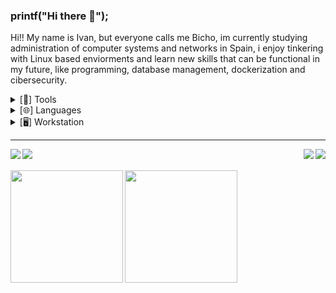 ### printf("Hi there 👋");
<div id="introduction">
  <p>Hi!! My name is Ivan, but everyone calls me Bicho, im currently studying administration of computer systems and networks in Spain, i enjoy tinkering with Linux based enviorments and learn new skills that can be functional in my future, like programming, database management, dockerization and cibersecurity.</p>
</div>
<div id="tools">
  <details>
    <summary>[🔧] Tools </summary>
    <br/>
    <img src="https://img.shields.io/static/v1?message=Apache&logo=apache&labelColor=3b3b3b&color=D22128&logoColor=white&label=%20" /></br>
    <img src="https://img.shields.io/static/v1?message=MySQL&logo=mysql&labelColor=3b3b3b&color=4479A1&logoColor=white&label=%20" /></br>
    <img src="https://img.shields.io/static/v1?message=MariaDBL&logo=mariadb&labelColor=3b3b3b&color=003545&logoColor=white&label=%20" /></br>
   <!-- <img src="https://img.shields.io/static/v1?message=Oracle&logo=oracle&labelColor=3b3b3b&color=F80000&logoColor=white&label=%20" /></br> -->
  </details>
</div>
<div id="languages">
  <details>
    <summary>[🌐] Languages </summary>
    <br/>
    <img src="https://img.shields.io/static/v1?message=Python&logo=python&labelColor=3b3b3b&color=3776AB&logoColor=white&label=%20" /></br>
    <img src="https://img.shields.io/static/v1?message=Bash&logo=gnu%20bash&labelColor=3b3b3b&color=4EAA25&logoColor=white&label=%20" /></br>
   <!-- <img src="https://img.shields.io/static/v1?message=C&logo=c&labelColor=3b3b3b&color=A8B9CC&logoColor=white&label=%20" /></br> -->
   <!-- <img src="https://img.shields.io/static/v1?message=C%2B%2B&logo=c%2B%2B&labelColor=3b3b3b&color=00599C&logoColor=white&label=%20" /></br> -->
   <!-- <img src="https://img.shields.io/static/v1?message=JavaScript&logo=JavaScript&labelColor=3b3b3b&color=F7DF1E&logoColor=white&label=%20" /></br> -->
   <!-- <img src="https://img.shields.io/static/v1?message=Java&logo=Java&labelColor=3b3b3b&color=007396&logoColor=white&label=%20" /></br> -->
   <!-- <img src="https://img.shields.io/static/v1?message=Qt/QML&logo=qt&labelColor=3b3b3b&color=41CD52&logoColor=white&label=%20" /></br> -->
  </details>
</div>
<div id="workstation">
  <details>
    <summary>[🖥️] Workstation </summary>
    <br/>
    <img src="https://img.shields.io/static/v1?message=i7%208700k%204Ghz@1.125v&logo=intel&labelColor=3b3b3b&color=26A5E4&logoColor=white&label=%20" />
    <img src="https://img.shields.io/static/v1?message=Vengeance%20RGB%2016GB@3200Mhz&logo=corsair&labelColor=3b3b3b&color=d4aa02&logoColor=white&label=%20" />
    <img src="https://img.shields.io/static/v1?message=MSI%20GTX1060%20Gaming%20X%206GB&logo=nvidia&labelColor=3b3b3b&color=76B900&logoColor=white&label=%20" />
    <img src="https://img.shields.io/badge/MSI-MSI%20Z370%20Gaming%20Plus-780000" />
  </details>
</div>
<hr/>
<div id="Emblems">
  <a href="https://discord.com/invite/9aqHgCT7jm" target="_blank">
    <img align="left" src="https://img.shields.io/static/v1?message=LinkedIn&logo=linkedin&labelColor=3b3b3b&color=1182c3&logoColor=white&label=%20" />
  </a>
  <a href="https://discord.com/invite/9aqHgCT7jm" target="_blank">
    <img align="left" src="https://img.shields.io/static/v1?message=Discord&logo=Discord&labelColor=3b3b3b&color=5865F2&logoColor=white&label=%20" />
  </a>
  <a href="mailto:b1ch0@confugiradores.es" target="_blank">
    <img align="right" src="https://img.shields.io/static/v1?message=Mail&logo=mail.ru&labelColor=3b3b3b&color=EA4335&logoColor=white&label=%20" />
  </a>
  <a href="mailto:b1ch0@confugiradores.es" target="_blank">
   <img align="right" src="https://img.shields.io/static/v1?message=Telegram&logo=telegram&labelColor=3b3b3b&color=26A5E4&logoColor=white&label=%20" />
  </a>
</div>
<br/><br/>
<div id="Stats">
    <img align="left" height="180em" src="https://github-readme-stats.vercel.app/api?username=BICH0&show_icons=true&hide_border=true&count_private=true&include_all_commits=true&&title_color=de0000&text_color=ededed&icon_color=910000&border_color=690000&bg_color=141414&hide_border=false&locale=es&border_radius=1rem&custom_title=BICHO's Github Stats" />
  <img height="180em" src="https://github-readme-stats.vercel.app/api/top-langs/?username=byeejasonn&langs_count=3&layout=compact&title_color=de0000&card_width=320&text_color=ededed&icon_color=910000&bg_color=141414&hide_border=true&locale=es&border_radius=0.9rem&custom_title=BICHO's Top Programming Languages" />
</div>
<!--
**BICH0/BICH0** is a ✨ _special_ ✨ repository because its `README.md` (this file) appears on your GitHub profile.

Here are some ideas to get you started:

- 🔭 I’m currently working on ...
- 🌱 I’m currently learning ...
- 👯 I’m looking to collaborate on ...
- 🤔 I’m looking for help with ...
- 💬 Ask me about ...
- 📫 How to reach me: ...
- 😄 Pronouns: ...
- ⚡ Fun fact: ...
-->
